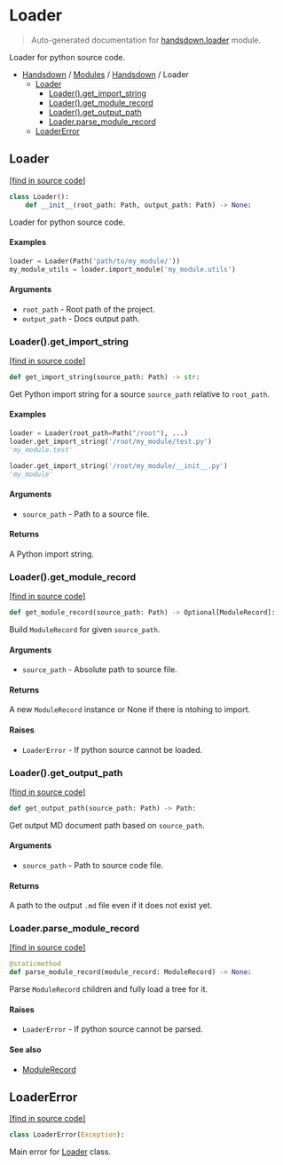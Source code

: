 # Loader

> Auto-generated documentation for [handsdown.loader](https://github.com/vemel/handsdown/blob/master/handsdown/loader.py) module.

Loader for python source code.

- [Handsdown](../README.md#-handsdown---python-documentation-generator) / [Modules](../MODULES.md#modules) / [Handsdown](index.md#handsdown) / Loader
    - [Loader](#loader)
        - [Loader().get_import_string](#loaderget_import_string)
        - [Loader().get_module_record](#loaderget_module_record)
        - [Loader().get_output_path](#loaderget_output_path)
        - [Loader.parse_module_record](#loaderparse_module_record)
    - [LoaderError](#loadererror)

## Loader

[[find in source code]](https://github.com/vemel/handsdown/blob/master/handsdown/loader.py#L21)

```python
class Loader():
    def __init__(root_path: Path, output_path: Path) -> None:
```

Loader for python source code.

#### Examples

```python
loader = Loader(Path('path/to/my_module/'))
my_module_utils = loader.import_module('my_module.utils')
```

#### Arguments

- `root_path` - Root path of the project.
- `output_path` - Docs output path.

### Loader().get_import_string

[[find in source code]](https://github.com/vemel/handsdown/blob/master/handsdown/loader.py#L122)

```python
def get_import_string(source_path: Path) -> str:
```

Get Python import string for a source `source_path` relative to `root_path`.

#### Examples

```python
loader = Loader(root_path=Path("/root"), ...)
loader.get_import_string('/root/my_module/test.py')
'my_module.test'

loader.get_import_string('/root/my_module/__init__.py')
'my_module'
```

#### Arguments

- `source_path` - Path to a source file.

#### Returns

A Python import string.

### Loader().get_module_record

[[find in source code]](https://github.com/vemel/handsdown/blob/master/handsdown/loader.py#L61)

```python
def get_module_record(source_path: Path) -> Optional[ModuleRecord]:
```

Build `ModuleRecord` for given `source_path`.

#### Arguments

- `source_path` - Absolute path to source file.

#### Returns

A new `ModuleRecord` instance or None if there is ntohing to import.

#### Raises

- `LoaderError` - If python source cannot be loaded.

### Loader().get_output_path

[[find in source code]](https://github.com/vemel/handsdown/blob/master/handsdown/loader.py#L41)

```python
def get_output_path(source_path: Path) -> Path:
```

Get output MD document path based on `source_path`.

#### Arguments

- `source_path` - Path to source code file.

#### Returns

A path to the output `.md` file even if it does not exist yet.

### Loader.parse_module_record

[[find in source code]](https://github.com/vemel/handsdown/blob/master/handsdown/loader.py#L107)

```python
@staticmethod
def parse_module_record(module_record: ModuleRecord) -> None:
```

Parse `ModuleRecord` children and fully load a tree for it.

#### Raises

- `LoaderError` - If python source cannot be parsed.

#### See also

- [ModuleRecord](ast_parser/node_records/module_record.md#modulerecord)

## LoaderError

[[find in source code]](https://github.com/vemel/handsdown/blob/master/handsdown/loader.py#L15)

```python
class LoaderError(Exception):
```

Main error for [Loader](#loader) class.
